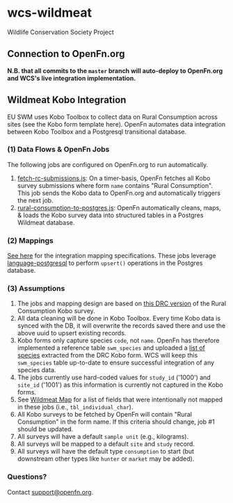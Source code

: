 # wcs-wildmeat

Wildlife Conservation Society Project

## Connection to OpenFn.org

**N.B. that all commits to the `master` branch will auto-deploy to OpenFn.org and WCS's live integration implementation.**

## Wildmeat Kobo Integration

EU SWM uses Kobo Toolbox to collect data on Rural Consumption across sites (see
the Kobo form template here). OpenFn automates data integration between Kobo
Toolbox and a Postgresql transitional database.

### (1) Data Flows & OpenFn Jobs

The following jobs are configured on OpenFn.org to run automatically.

1. [fetch-rc-submissions.js](https://github.com/OpenFn/wcs-wildmeat/blob/master/jobs/fetch-rc-submissions.js):
   On a timer-basis, OpenFn fetches all Kobo survey submissions where form
   `name` contains "Rural Consumption". This job sends the Kobo data to
   OpenFn.org and automatically triggers the next job.
2. [rural-consumption-to-postgres.js](https://github.com/OpenFn/wcs-consocsci/blob/master/rural-consumption-to-postgres.js): OpenFn automatically cleans, maps, & loads the Kobo survey data into structured tables in a Postgres Wildmeat database.

### (2) Mappings

[See here](https://docs.google.com/spreadsheets/d/15VRibnaglShF3oNNLMbiyGopTJrYbP02aQ04cz4Qt-k/edit#gid=767749359) for the integration mapping specifications. These jobs leverage [language-postgresql](https://github.com/OpenFn/postgresql) to perform `upsert()` operations in the Postgres database.

### (3) Assumptions

1. The jobs and mapping design are based on [this DRC version](https://docs.google.com/spreadsheets/d/1AN2Qyjx-ua3fE5-Nj7Bg2WSdZdIE6zy4FmVVrMqGZl0/edit?usp=drive_web&ouid=101430720901034004945) of the Rural Consumption Kobo survey.
2. All data cleaning will be done in Kobo Toolbox. Every time Kobo data is
   synced with the DB, it will overwrite the records saved there and use the
   above uuid to upsert existing records.
3. Kobo forms only capture species `code`, not `name`. OpenFn has therefore
   implemented a reference table `swm_species` and uploaded
   a [list of species](https://docs.google.com/spreadsheets/d/1yfBjpb9cuCOvzKF9Iu_XrXLA_BC8cQFCyYxjVgFIuXU/edit) extracted
   from the DRC Kobo form. WCS will keep this `swm_species` table up-to-date to
   ensure successful integration of any species data.
4. The jobs currently use hard-coded values for `study_id` ('1000') and
   `site_id` ('1001') as this information is currently not captured in the Kobo
   forms.
5. See [Wildmeat Map](https://docs.google.com/spreadsheets/d/15VRibnaglShF3oNNLMbiyGopTJrYbP02aQ04cz4Qt-k/edit#gid=767749359) for a list of fields that were intentionally not mapped in these jobs (i.e., `tbl_individual_char`).
6. All Kobo surveys to be fetched by OpenFn will contain "Rural Consumption" in
   the form name. If this criteria should change, job #1 should be updated.
7. All surveys will have a default `sample unit` (e.g., kilograms).
8. All surveys will be mapped to a default `site` and `study` record. 
9. All surveys will have the default type `consumption` to start (but downstream other types like `hunter` or `market` may be added). 

### Questions?
Contact support@openfn.org. 

